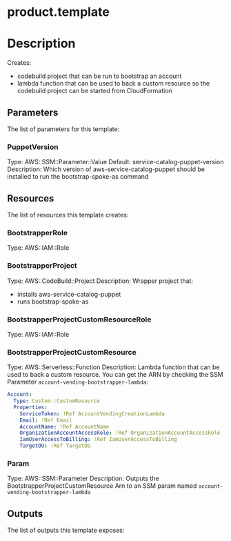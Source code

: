 # product.template
# Description
Creates:
 - codebuild project that can be run to bootstrap an account
 - lambda function that can be used to back a custom resource so the codebuild project can be started from CloudFormation


## Parameters
The list of parameters for this template:

### PuppetVersion 
Type: AWS::SSM::Parameter::Value<String> 
Default: service-catalog-puppet-version 
Description: Which version of aws-service-catalog-puppet should be installed to run the bootstrap-spoke-as command 

## Resources
The list of resources this template creates:

### BootstrapperRole 
Type: AWS::IAM::Role  
### BootstrapperProject 
Type: AWS::CodeBuild::Project 
Description: Wrapper project that:
  - installs aws-service-catalog-puppet
  - runs bootstrap-spoke-as
 
### BootstrapperProjectCustomResourceRole 
Type: AWS::IAM::Role  
### BootstrapperProjectCustomResource 
Type: AWS::Serverless::Function 
Description: Lambda function that can be used to back a custom resource.  You can get the ARN by checking the SSM Parameter
```account-vending-bootstrapper-lambda```:
```yaml
Account:
  Type: Custom::CustomResource
  Properties:
    ServiceToken: !Ref AccountVendingCreationLambda
    Email: !Ref Email
    AccountName: !Ref AccountName
    OrganizationAccountAccessRole: !Ref OrganizationAccountAccessRole
    IamUserAccessToBilling: !Ref IamUserAccessToBilling
    TargetOU: !Ref TargetOU
```
 
### Param 
Type: AWS::SSM::Parameter 
Description: Outputs the BootstrapperProjectCustomResource Arn to an SSM param named ```account-vending-bootstrapper-lambda```
 

## Outputs
The list of outputs this template exposes:

